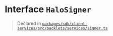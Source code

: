 # Interface `HaloSigner`
> Declared in [`packages/sdk/client-services/src/packlets/services/signer.ts`](.)
